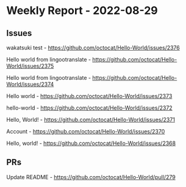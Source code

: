 # Weekly Report - 2022-08-29

## Issues

wakatsuki test - https://github.com/octocat/Hello-World/issues/2376

Hello world from lingootranslate - https://github.com/octocat/Hello-World/issues/2375

Hello world from lingootranslate - https://github.com/octocat/Hello-World/issues/2374

Hello world - https://github.com/octocat/Hello-World/issues/2373

hello-world - https://github.com/octocat/Hello-World/issues/2372

Hello, World! - https://github.com/octocat/Hello-World/issues/2371

Account - https://github.com/octocat/Hello-World/issues/2370

Hello, world! - https://github.com/octocat/Hello-World/issues/2368



## PRs

Update README - https://github.com/octocat/Hello-World/pull/279


